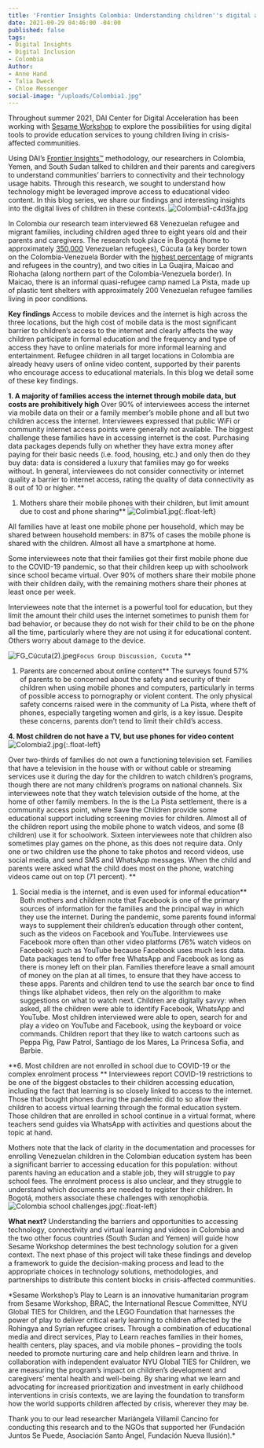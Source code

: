 ```yaml
---
title: 'Frontier Insights Colombia: Understanding children''s digital access'
date: 2021-09-29 04:46:00 -04:00
published: false
tags:
- Digital Insights
- Digital Inclusion
- Colombia
Author:
- Anne Hand
- Talia Dweck
- Chloe Messenger
social-image: "/uploads/Colombia1.jpg"
---
```


Throughout summer 2021, DAI Center for Digital Acceleration has been working with [Sesame Workshop](https://www.sesameworkshop.org/what-we-do/refugee-response) to explore the possibilities for using digital tools to provide education services to young children living in crisis-affected communities.

Using DAI’s  [Frontier Insights™](https://dai-global-digital.com/tags/?tag=digital-insights) methodology, our researchers in Colombia, Yemen, and South Sudan talked to children and their parents and caregivers to understand communities’ barriers to connectivity and their technology usage habits. Through this research, we sought to understand how technology might be leveraged improve access to educational video content. In this blog series, we share our findings and interesting insights into the digital lives of children in these contexts.
![Colombia1-c4d3fa.jpg](/uploads/Colombia1-c4d3fa.jpg)

In Colombia our research team interviewed 68 Venezuelan refugee and migrant families,  including children aged three to eight years old and their parents and caregivers. The research took place in Bogotá (home to approximately [350,000](https://migracion.nexos.com.mx/2021/05/la-bogota-de-los-migrantes-venezolanos-un-contexto-de-recepcion-en-tiempos-de-pandemia-y-crisis-social/) Venezuelan refugees), Cúcuta (a key border town on the Colombia-Venezuela Border with the [highest percentage](https://elpais.com/elpais/2019/03/19/planeta_futuro/1552999963_663150.html) of migrants and refugees in the country), and two cities in La Guajira, Maicao and Riohacha (along northern part of the Colombia-Venezuela border). In Maicao, there is an informal quasi-refugee camp named La Pista, made up of plastic tent shelters with approximately 200 Venezuelan refugee families living in poor conditions.
<!--more-->

**Key findings**
Access to mobile devices and the internet is high across the three locations, but the high cost of mobile data is the most significant barrier to children’s access to the internet and clearly affects the way children participate in formal education and the frequency and type of access they have to online materials for more informal learning and entertainment. Refugee children in all target locations in Colombia are already heavy users of online video content, supported by their parents who encourage access to educational materials. In this blog we detail some of these key findings.

**1. A majority of families access the internet through mobile data, but costs are prohibitively high**
Over 90% of interviewees access the internet via mobile data on their or a family member’s mobile phone and all but two children access the internet. Interviewees expressed that public WiFi or community internet access points were generally not available. The biggest challenge these families have in accessing internet is the cost. Purchasing data packages depends fully on whether they have extra money after paying for their basic needs (i.e. food, housing, etc.) and only then do they buy data: data is considered a luxury that families may go for weeks without.
In general, interviewees do not consider connectivity or internet quality a barrier to internet access, rating the quality of data connectivity as 8 out of 10 or higher.
\*\*

1. Mothers share their mobile phones with their children, but limit amount due to cost and phone sharing\*\*
   ![Colimbia1.jpg](/uploads/Colimbia1.jpg){:.float-left}

All families have at least one mobile phone per household, which may be shared between household members: in 87% of cases the mobile phone is shared with the children. Almost all have a smartphone at home.

Some interviewees note that their families got their first mobile phone due to the COVID-19 pandemic, so that their children keep up with schoolwork since school became virtual. Over 90% of mothers share their mobile phone with their children daily, with the remaining mothers share their phones at least once per week.

Interviewees note that the internet is a powerful tool for education, but they limit the amount their child uses the internet sometimes to punish them for bad behavior, or because they do not wish for their child to be on the phone all the time, particularly where they are not using it for educational content. Others worry about damage to the device.

![FG_Cúcuta(2).jpeg](/uploads/FG_C%C3%BAcuta(2).jpeg)`Focus Group Discussion, Cucuta`
\*\*

1. Parents are concerned about online content\*\*
   The surveys found 57% of parents to be concerned about the safety and security of their children when using mobile phones and computers, particularly in terms of possible access to pornography or violent content. The only physical safety concerns raised were in the community of La Pista, where theft of phones, especially targeting women and girls, is a key issue. Despite these concerns, parents don’t tend to limit their child’s access.

**4. Most children do not have a TV, but use phones for video content**
![Colombia2.jpg](/uploads/Colombia2.jpg){:.float-left}

Over two-thirds of families do not own a functioning television set. Families that have a television in the house with or without cable or streaming services use it during the day for the children to watch children’s programs, though there are not many children’s programs on national channels. Six interviewees note that they watch television outside of the home, at the home of other family members. In the is the La Pista settlement, there is a community access point, where Save the Children provide some educational support including screening movies for children.
Almost all of the children report using the mobile phone to watch videos, and some (8 children) use it for schoolwork. Sixteen interviewees note that children also sometimes play games on the phone, as this does not require data. Only one or two children use the phone to take photos and record videos, use social media, and send SMS and WhatsApp messages. When the child and parents were asked what the child does most on the phone, watching videos came out on top (71 percent).
\*\*

1. Social media is the internet, and is even used for informal education\*\*
   Both mothers and children note that Facebook is one of the primary sources of information for the families and the principal way in which they use the internet.
   During the pandemic, some parents found informal ways to supplement their children’s education through other content, such as the videos on Facebook and YouTube. Interviewees use Facebook more often than other video platforms (76% watch videos on Facebook) such as YouTube because Facebook uses much less data. Data packages tend to offer free WhatsApp and Facebook as long as there is money left on their plan. Families therefore leave a small amount of money on the plan at all times, to ensure that they have access to these apps.  Parents and children tend to use the search bar once to find things like alphabet videos, then rely on the algorithm to make suggestions on what to watch next.
   Children are digitally savvy: when asked, all the children were able to identify Facebook, WhatsApp and YouTube. Most children interviewed were able to open, search for and play a video on YouTube and Facebook, using the keyboard or voice commands. Children report that they like to watch cartoons such as Peppa Pig, Paw Patrol, Santiago de los Mares, La Princesa Sofia, and Barbie.

\*\*6. Most children are not enrolled in school due to COVID-19 or the complex enrolment process \*\*
Interviewees report COVID-19 restrictions to be one of the biggest obstacles to their children accessing education, including the fact that learning is so closely linked to access to the internet.
Those that bought phones during the pandemic did to so allow their children to access virtual learning through the formal education system. Those children that are enrolled in school continue in a virtual format, where teachers send guides via WhatsApp with activities and questions about the topic at hand.

Mothers note that the lack of clarity in the documentation and processes for enrolling Venezuelan children in the Colombian education system has been a significant barrier to accessing education for this population: without parents having an education and a stable job, they will struggle to pay school fees. The enrolment process is also unclear, and they struggle to understand which documents are needed to register their children. In Bogotá, mothers associate these challenges with xenophobia.
![Colombia school challenges.jpg](/uploads/Colombia%20school%20challenges.jpg){:.float-left}

**What next?**
Understanding the barriers and opportunities to accessing technology, connectivity and virtual learning and videos in Colombia and the two other focus countries (South Sudan and Yemen) will guide how Sesame Workshop determines the best technology solution for a given context. The next phase of this project will take these findings and develop a framework to guide the decision-making process and lead to the appropriate choices in technology solutions, methodologies, and partnerships to distribute this content blocks in crisis-affected communities.

\*Sesame Workshop’s Play to Learn is an innovative humanitarian program from Sesame Workshop, BRAC, the International Rescue Committee, NYU Global TIES for Children, and the LEGO Foundation that harnesses the power of play to deliver critical early learning to children affected by the Rohingya and Syrian refugee crises. Through a combination of educational media and direct services, Play to Learn reaches families in their homes, health centers, play spaces, and via mobile phones – providing the tools needed to promote nurturing care and help children learn and thrive. In collaboration with independent evaluator NYU Global TIES for Children, we are measuring the program’s impact on children’s development and caregivers’ mental health and well-being. By sharing what we learn and advocating for increased prioritization and investment in early childhood interventions in crisis contexts, we are laying the foundation to transform how the world supports children affected by crisis, wherever they may be.

Thank you to our lead researcher Mariángela Villamil Cancino for conducting this research and to the NGOs that supported her (Fundación Juntos Se Puede, Asociación Santo Ángel, Fundación Nueva Ilusión).\*